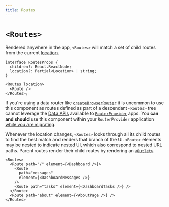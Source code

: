 ```yaml
---
title: Routes
---
```


# `<Routes>`

Rendered anywhere in the app, `<Routes>` will match a set of child routes from the current [location][location].

```tsx
interface RoutesProps {
  children?: React.ReactNode;
  location?: Partial<Location> | string;
}

<Routes location>
  <Route />
</Routes>;
```

<docs-info>If you're using a data router like [`createBrowserRouter`][createbrowserrouter] it is uncommon to use this component as routes defined as part of a descendant `<Routes>` tree cannot leverage the [Data APIs][data-apis] available to [`RouterProvider`][router-provider] apps. You **can and should** use this component within your `RouterProvider` application [while you are migrating][migrating-to-router-provider].</docs-info>

Whenever the location changes, `<Routes>` looks through all its child routes to find the best match and renders that branch of the UI. `<Route>` elements may be nested to indicate nested UI, which also correspond to nested URL paths. Parent routes render their child routes by rendering an [`<Outlet>`][outlet].

```tsx
<Routes>
  <Route path="/" element={<Dashboard />}>
    <Route
      path="messages"
      element={<DashboardMessages />}
    />
    <Route path="tasks" element={<DashboardTasks />} />
  </Route>
  <Route path="about" element={<AboutPage />} />
</Routes>
```

[location]: ../utils/location
[outlet]: ./outlet
[use-route]: ../hooks/use-routes
[createbrowserrouter]: ../routers/create-browser-router
[data-apis]: ../routers/picking-a-router#data-apis
[router-provider]: ../routers/router-provider
[migrating-to-router-provider]: ../upgrading/v6-data
